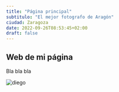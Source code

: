 ```yaml
---
title: "Página principal"
subtitulo: "El mejor fotografo de Aragón"
ciudad: Zaragoza
date: 2022-09-26T08:53:45+02:00
draft: false
---
```


## Web de mi página

Bla bla bla

![diego](https://media-exp1.licdn.com/dms/image/C5603AQF12fGcLRR-QQ/profile-displayphoto-shrink_200_200/0/1618350675192?e=2147483647&v=beta&t=puZyI5K6hyFJO-Kiu8YKrmSS03zOR0pR6dGwmIa5uvA)

